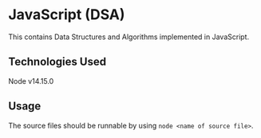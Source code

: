 # JavaScript (DSA)
This contains Data Structures and Algorithms implemented in JavaScript.

## Technologies Used
Node v14.15.0

## Usage
The source files should be runnable by using `node <name of source file>`.

